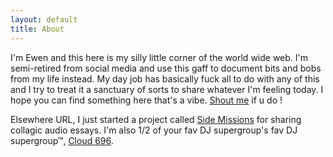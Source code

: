 ```yaml
---
layout: default
title: About
---
```


I'm Ewen and this here is my silly little corner of the world wide web. I'm semi-retired from social media and use this gaff to document bits and bobs from my life instead. My day job has basically fuck all to do with any of this and I try to treat it a sanctuary of sorts to share whatever I'm feeling today. I hope you can find something here that's a vibe. [Shout me](mailto:ewenyours@proton.me) if u do !

Elsewhere URL, I just started a project called [Side Missions](https://sidemissions.substack.com/) for sharing collagic audio essays. I'm also 1/2 of your fav DJ supergroup's fav DJ supergroup&#8482;, [Cloud 696](https://cloud696.club/).
